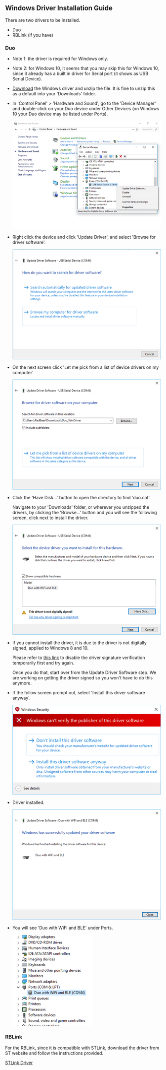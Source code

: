 
## Windows Driver Installation Guide

There are two drivers to be installed.

* Duo
* RBLink (if you have)


### Duo

* Note 1: the driver is required for Windows only.

* Note 2: for Windows 10, it seems that you may skip this for Windows 10, since it already has a built in driver for Serial port (it shows as USB Serial Device).

* [Download](https://github.com/redbear/Duo/raw/master/driver/windows/duo_win_driver.zip) the Windows driver and unzip the file. It is fine to unzip this as a default into your 'Downloads' folder.

* In 'Control Panel' > 'Hardware and Sound', go to the 'Device Manager' and double-click on your Duo device under Other Devices (on Windows 10 your Duo device may be listed under Ports).

	![image](images/DeviceManager.png)
	
* Right click the device and click 'Update Driver', and select 'Browse for driver software'.

	![image](images/SearchDriver.png)

* On the next screen click 'Let me pick from a list of device drivers on my computer'

	![image](images/BrowseDriver.png)

* Click the 'Have Disk...' button to open the directory to find 'duo.cat'.

	Navigate to your 'Downloads' folder, or wherever you unzipped the drivers, by clicking the 'Browse...' button and you will see the following screen, click next to install the driver.

	![image](images/SelectDriver.png)

* If you cannot install the driver, it is due to the driver is not digitally signed, applied to Windows 8 and 10.

	Please refer to [this link](http://www.howtogeek.com/167723/how-to-disable-driver-signature-verification-on-64-bit-windows-8.1-so-that-you-can-install-unsigned-drivers/) to disable the driver signature verification temporarily first and try again.

	Once you do that, start over from the Update Driver Software step. We are working on getting the driver signed so you won't have to do this anymore.

* If the follow screen prompt out, select 'Install this driver software anyway'.

	![image](images/Warning.png)

* Driver installed.

	![image](images/Complete.png)

* You will see 'Duo with WiFi and BLE' under Ports.

	![image](images/Done.png)


### RBLink

For the RBLink, since it is compatible with STLink, download the driver from ST website and follow the instructions provided.

[STLink Driver](http://www.st.com/web/en/catalog/tools/PF260219)

